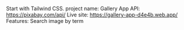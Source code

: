 Start with Tailwind CSS.
project name: Gallery App
API: https://pixabay.com/api/
Live site: https://gallery-app-d4e4b.web.app/
Features: Search image by term  
